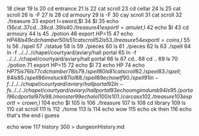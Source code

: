    18  clear
   19  ls
   20  cd entrance
   21  ls
   22  cat scroll
   23  cd cellar
   24  ls
   25  cat scroll
   26  ls -F
   27  ls
   28  cd armoury
   29  ls -F
   30  cay scroll
   31  cat scroll
   32  ./treasure
   33  export I=sword,$I
   34  $I
   35  echo $I
   36  cd..
   37  cd ...
   38  cd ..
   39  ls
   40  ./treasure
   41  export I=amulet,$I
   42  echo $I
   43  cd armoury
   44  ls
   45  ./potion
   46  export HP=15
   47  echo $HP
   48  ls
   49  cd chamber
   50  ls
   51  cat scroll
   52  ls
   53  ./treasure
   54  export I=coins,$I
   55  ls
   56  ./spell
   57  ./statue
   58  ls
   59  ./pieces
   60  ls
   61  ./pieces
   62  ls
   63  ./spell
   64  ln -f ../../../chapel/courtyard/aviary/hall portal
   65  ln -f ../../../chapel/courtyard/aviary/hall portal
   66  ls
   67  cd..
   68  cd ..
   69  ls
   70  ./potion
   71  export HP=15
   72  echo $I
   73  echo HP
   74  echo $HP
   75  is
   76  ls
   77  cd chamber
   78  ls
   79  ./spell
   80  ls
   81  cat scroll
   82  ./speel
   83  ./spell;
   84  ls
   85  ./spell
   86  im stuck
   87  lol
   88  ./spell
   89  echo wtf
   90  ./spell
   91  ln -f ../../../chapel/courtyard/aviary/hall portal
   92  ln -fs ../../../chapel/courtyard/aviary/hall portal
   93  echo omg im dumb
   94  ls
   95  ./portal
   96  cd portal
   97  ls
   98  ./monster
   99  echo lol
  100  ls
  101  ./carcass
  102  ./treasure
  103  export I=crown,$I
  104  echo $I
  105  ls
  106  ./treasure
  107  ls
  108  cd library
  109  ls
  110  cat scroll
  111  ls
  112  ./tome
  113  ls
  114  echo wow
  115  echo ok then
  116  echo that's the end i guess

echo wow
  117  history 300 > dungeonHistory.md
